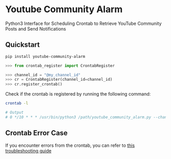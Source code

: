 # Youtube Community Alarm

Python3 Interface for Scheduling Crontab to Retrieve YouTube Community Posts and Send Notifications


## Quickstart
```bash
pip install youtube-community-alarm
```


```python
>>> from crontab_register import CrontabRegister

>>> channel_id = "@my_channel_id"
>>> cr = CrontabRegister(channel_id=channel_id)
>>> cr.register_crontab()
```

Check if the crontab is registered by running the following command:

```bash
crontab -l

# Output
# 0 */10 * * * /usr/bin/python3 /path/youtube_community_alarm.py --channel_id @my_channel_id /path/log.log 2>&1
```

## Crontab Error Case

If you encounter errors from the crontab, you can refer to [this troubleshooting guide](https://23log.tistory.com/171)






